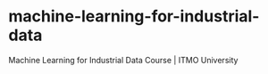# machine-learning-for-industrial-data
Machine Learning for Industrial Data Course | ITMO University
